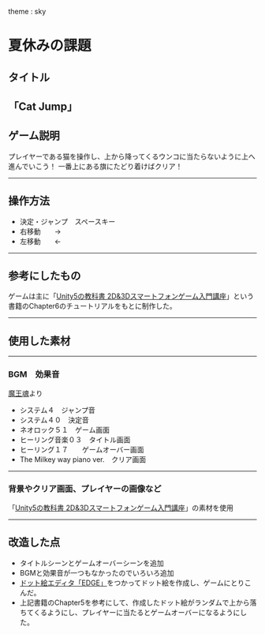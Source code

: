theme : sky

# 夏休みの課題

 ## タイトル
 「Cat Jump」
---

 ## ゲーム説明
 プレイヤーである猫を操作し、上から降ってくるウンコに当たらないように上へ進んでいこう！
 一番上にある旗にたどり着けばクリア！
 
---
 ## 操作方法
 - 決定・ジャンプ　スペースキー
 - 右移動　　→
 - 左移動　　←
---



 ## 参考にしたもの
 
 ゲームは主に「[Unity5の教科書 2D&3Dスマートフォンゲーム入門講座](https://www.amazon.co.jp/Unity5%E3%81%AE%E6%95%99%E7%A7%91%E6%9B%B8-2D-3D%E3%82%B9%E3%83%9E%E3%83%BC%E3%83%88%E3%83%95%E3%82%A9%E3%83%B3%E3%82%B2%E3%83%BC%E3%83%A0%E5%85%A5%E9%96%80%E8%AC%9B%E5%BA%A7-Entertainment-IDEA/dp/4797386797/ref=sr_1_2?s=books&ie=UTF8&qid=1504441827&sr=1-2&keywords=unity%E3%80%80%E6%95%99%E7%A7%91%E6%9B%B8)」という書籍のChapter6のチュートリアルをもとに制作した。

---
 
 ## 使用した素材

---
 ### BGM　効果音
 
  [魔王魂](http://maoudamashii.jokersounds.com/)より
- システム４　ジャンプ音
- システム４０　決定音
- ネオロック５１　ゲーム画面
- ヒーリング音楽０３　タイトル画面
- ヒーリング１７　　ゲームオーバー画面
- The Milkey way piano ver.　クリア画面


---
### 背景やクリア画面、プレイヤーの画像など
「[Unity5の教科書 2D&3Dスマートフォンゲーム入門講座](https://www.amazon.co.jp/Unity5%E3%81%AE%E6%95%99%E7%A7%91%E6%9B%B8-2D-3D%E3%82%B9%E3%83%9E%E3%83%BC%E3%83%88%E3%83%95%E3%82%A9%E3%83%B3%E3%82%B2%E3%83%BC%E3%83%A0%E5%85%A5%E9%96%80%E8%AC%9B%E5%BA%A7-Entertainment-IDEA/dp/4797386797/ref=sr_1_2?s=books&ie=UTF8&qid=1504441827&sr=1-2&keywords=unity%E3%80%80%E6%95%99%E7%A7%91%E6%9B%B8)」の素材を使用


---
## 改造した点

 - タイトルシーンとゲームオーバーシーンを追加
 - BGMと効果音が一つもなかったのでいろいろ追加
 - [ドット絵エディタ「EDGE」](http://takabosoft.com/edge)をつかってドット絵を作成し、ゲームにとりこんだ。
 - 上記書籍のChapter5を参考にして、作成したドット絵がランダムで上から落ちてくるようにし、プレイヤーに当たるとゲームオーバーになるようにした。
 

